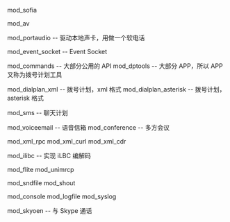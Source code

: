 
mod_sofia

mod_av

mod_portaudio -- 驱动本地声卡，用做一个软电话

mod_event_socket -- Event Socket 

mod_commands -- 大部分公用的 API
mod_dptools -- 大部分 APP，所以 APP 又称为拨号计划工具

mod_dialplan_xml -- 拨号计划，xml 格式
mod_dialplan_asterisk -- 拨号计划，asterisk 格式

mod_sms -- 聊天计划


mod_voiceemail -- 语音信箱
mod_conference -- 多方会议


mod_xml_rpc
mod_xml_curl
mod_xml_cdr

mod_ilibc -- 实现 iLBC 编解码


mod_flite
mod_unimrcp

mod_sndfile
mod_shout

mod_console
mod_logfile
mod_syslog




mod_skyoen -- 与 Skype 通话

